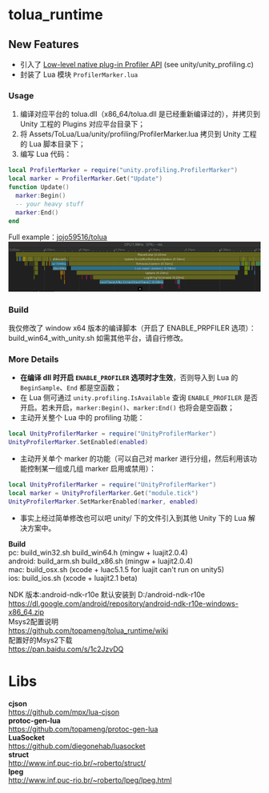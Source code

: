 # tolua_runtime
## New Features
- 引入了 [Low-level native plug-in Profiler API](https://docs.unity3d.com/2020.3/Documentation/Manual/LowLevelNativePluginProfiler.html) (see unity/unity_profiling.c)
- 封装了 Lua 模块 `ProfilerMarker.lua`
### Usage
1. 编译对应平台的 tolua.dll（x86_64/tolua.dll 是已经重新编译过的），并拷贝到 Unity 工程的 Plugins 对应平台目录下；
2. 将 Assets/ToLua/Lua/unity/profiling/ProfilerMarker.lua 拷贝到 Unity 工程的 Lua 脚本目录下；
3. 编写 Lua 代码：
```Lua
local ProfilerMarker = require("unity.profiling.ProfilerMarker")
local marker = ProfilerMarker.Get("Update")
function Update()
  marker:Begin()
  -- your heavy stuff
  marker:End()
end
```
Full example：[jojo59516/tolua](https://github.com/jojo59516/tolua)
![Profiler-Timeline](https://github.com/jojo59516/tolua/blob/master/Assets/Scenes/Profiler-Timelime.png)

### Build
我仅修改了 window x64 版本的编译脚本（开启了 ENABLE_PRPFILER 选项）：build_win64_with_unity.sh
如需其他平台，请自行修改。

### More Details
- **在编译 dll 时开启 `ENABLE_PROFILER` 选项时才生效**，否则导入到 Lua 的 `BeginSample`、`End` 都是空函数；
- 在 Lua 侧可通过 `unity.profiling.IsAvailable` 查询 `ENABLE_PROFILER` 是否开启。若未开启，`marker:Begin()`、`marker:End()` 也将会是空函数；
- 主动开关整个 Lua 中的 profiling 功能：
```Lua
local UnityProfilerMarker = require("UnityProfilerMarker")
UnityProfilerMarker.SetEnabled(enabled)
```
- 主动开关单个 marker 的功能（可以自己对 marker 进行分组，然后利用该功能控制某一组或几组 marker 启用或禁用）：
```Lua
local UnityProfilerMarker = require("UnityProfilerMarker")
local marker = UnityProfilerMarker.Get("module.tick")
UnityProfilerMarker.SetMarkerEnabled(marker, enabled)
```
- 事实上经过简单修改也可以吧 unity/ 下的文件引入到其他 Unity 下的 Lua 解决方案中。

**Build**<br>
pc: build_win32.sh build_win64.h  (mingw + luajit2.0.4) <br>
android: build_arm.sh build_x86.sh (mingw + luajit2.0.4) <br>
mac: build_osx.sh (xcode + luac5.1.5 for luajit can't run on unity5) <br>
ios: build_ios.sh (xcode + luajit2.1 beta) <br>

NDK 版本:android-ndk-r10e 默认安装到 D:/android-ndk-r10e<br>
https://dl.google.com/android/repository/android-ndk-r10e-windows-x86_64.zip<br>
Msys2配置说明<br>
https://github.com/topameng/tolua_runtime/wiki<br>
配置好的Msys2下载<br>
https://pan.baidu.com/s/1c2JzvDQ<br>

# Libs
**cjson**<br>
https://github.com/mpx/lua-cjson<br>
**protoc-gen-lua**<br>
https://github.com/topameng/protoc-gen-lua<br>
**LuaSocket** <br>
https://github.com/diegonehab/luasocket<br>
**struct**<br>
http://www.inf.puc-rio.br/~roberto/struct/<br>
**lpeg**<br>
http://www.inf.puc-rio.br/~roberto/lpeg/lpeg.html
